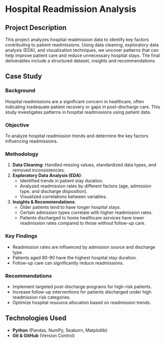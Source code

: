 # Hospital Readmission Analysis

## Project Description
This project analyzes hospital readmission data to identify key factors contributing to patient readmissions. Using data cleaning, exploratory data analysis (EDA), and visualization techniques, we uncover patterns that can help improve patient care and reduce unnecessary hospital stays. The final deliverables include a structured dataset, insights and recommendations.

## Case Study
### **Background**
Hospital readmissions are a significant concern in healthcare, often indicating inadequate patient recovery or gaps in post-discharge care. This study investigates patterns in hospital readmissions using patient data.

### **Objective**
To analyze hospital readmission trends and determine the key factors influencing readmissions.

### **Methodology**
1. **Data Cleaning**: Handled missing values, standardized data types, and removed inconsistencies.
2. **Exploratory Data Analysis (EDA)**:
   - Identified trends in patient stay duration.
   - Analyzed readmission rates by different factors (age, admission type, and discharge disposition).
   - Visualized correlations between variables.
3. **Insights & Recommendations**:
   - Older patients tend to have longer hospital stays.
   - Certain admission types correlate with higher readmission rates.
   - Patients discharged to home healthcare services have lower readmission rates compared to those without follow-up care.

### **Key Findings**
- Readmission rates are influenced by admission source and discharge type.
- Patients aged 80-90 have the highest hospital stay duration.
- Follow-up care can significantly reduce readmissions.

### **Recommendations**
- Implement targeted post-discharge programs for high-risk patients.
- Increase follow-up interventions for patients discharged under high readmission risk categories.
- Optimize hospital resource allocation based on readmission trends.

## Technologies Used
- **Python** (Pandas, NumPy, Seaborn, Matplotlib)
- **Git & GitHub** (Version Control)
